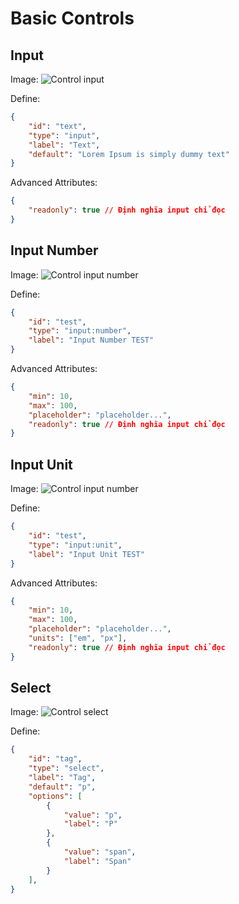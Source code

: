 # Basic Controls

## Input

Image:
![Control input](~@/assets/images/controls/input.png)

Define:
```json
{
    "id": "text",
    "type": "input",
    "label": "Text",
    "default": "Lorem Ipsum is simply dummy text"
}
```

Advanced Attributes:
```json
{
    "readonly": true // Định nghĩa input chỉ đọc
}
```

## Input Number

Image:
![Control input number](~@/assets/images/controls/input-number.png)

Define:
```json
{
    "id": "test",
    "type": "input:number",
    "label": "Input Number TEST"
}
```

Advanced Attributes:
```json
{
    "min": 10,
    "max": 100,
    "placeholder": "placeholder...",
    "readonly": true // Định nghĩa input chỉ đọc
}
```

## Input Unit

Image:
![Control input number](~@/assets/images/controls/input-unit.png)

Define:
```json
{
    "id": "test",
    "type": "input:unit",
    "label": "Input Unit TEST"
}
```

Advanced Attributes:
```json
{
    "min": 10,
    "max": 100,
    "placeholder": "placeholder...",
    "units": ["em", "px"],
    "readonly": true // Định nghĩa input chỉ đọc
}
```

## Select

Image:
![Control select](~@/assets/images/controls/select.png)

Define:
```json
{
    "id": "tag",
    "type": "select",
    "label": "Tag",
    "default": "p",
    "options": [
        {
            "value": "p",
            "label": "P"
        },
        {
            "value": "span",
            "label": "Span"
        }
    ],
}
```
